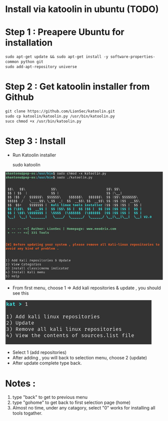 # Install via katoolin in ubuntu (TODO)

# Step 1 : Preapere Ubuntu for installation

    sudo apt-get update && sudo apt-get install -y software-properties-common python git
    sudo add-apt-repository universe

# Step 2 : Get katoolin installer from Github

    git clone https://github.com/LionSec/katoolin.git
    sudo cp katoolin/katoolin.py /usr/bin/katoolin.py
    suco chmod +x /usr/bin/katoolin.py
# Step 3 : Install 
- Run Katoolin installer 

    sudo katoolin

![First Menu to choose](katoolin-1.JPG)

- From first menu, choose 1 => Add kali repositories & update , you should see this 

![Submenu of selection 1](katoolin-2.JPG)

- Select 1 (add repositories)
- After adding , you will back to selection menu, choose 2 (update)
- After update complete type back. 


# Notes : 
1. type "back" to get to previous menu
2. type "gohome" to get back to first selection page (home)
3. Almost no time, under any catagory, select "0" works for installing all tools togather. 
